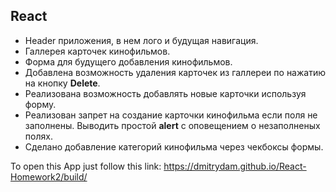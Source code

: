 ## React

* Header приложения, в нем лого и будущая навигация.
* Галлерея карточек кинофильмов.
* Форма для будущего добавления кинофильмов.
* Добавлена возможность удаления карточек из галлереи по
  нажатию на кнопку **Delete**.
* Реализована возможность добавлять новые карточки используя форму.
* Реализован запрет на создание карточки кинофильма если поля
  не заполнены. Выводить простой **alert** с оповещением о незаполненых полях.
* Сделано добавление категорий кинофильма через чекбоксы формы.

To open this App just follow this link:
https://dmitrydam.github.io/React-Homework2/build/